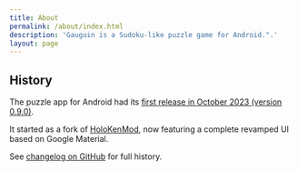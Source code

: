 ```yaml
---
title: About
permalink: /about/index.html
description: 'Gauguin is a Sudoku-like puzzle game for Android.".'
layout: page
---
```


## History

The puzzle app for Android had its [first release in October 2023 (version 0.9.0)](https://github.com/meikpiep/gauguin/releases/tag/v0.9.0).

It started as a fork of [HoloKenMod](https://github.com/queler/holokenmod), now featuring a 
complete revamped UI based on Google Material.

See [changelog on GitHub](https://github.com/meikpiep/gauguin/releases) for full history.